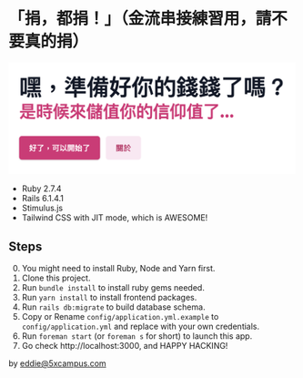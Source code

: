 # 「捐，都捐！」（金流串接練習用，請不要真的捐）

![start page](./references/images/start.png)

- Ruby 2.7.4
- Rails 6.1.4.1
- Stimulus.js
- Tailwind CSS with JIT mode, which is AWESOME!

## Steps

0. You might need to install Ruby, Node and Yarn first.
1. Clone this project.
2. Run `bundle install` to install ruby gems needed.
3. Run `yarn install` to install frontend packages.
4. Run `rails db:migrate` to build database schema.
5. Copy or Rename `config/application.yml.example` to `config/application.yml` and replace with your own credentials.
6. Run `foreman start` (or `foreman s` for short) to launch this app.
7. Go check http://localhost:3000, and HAPPY HACKING!

by eddie@5xcampus.com
